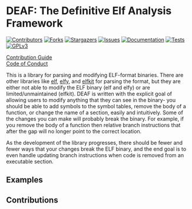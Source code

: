 <a name="readme-top"></a>

# DEAF: The **D**efinitive **E**lf **A**nalysis **F**ramework


<!-- PROJECT SHIELDS -->
[![Contributors][contributors-shield]][contributors-url]
[![Forks][forks-shield]][forks-url]
[![Stargazers][stars-shield]][stars-url]
[![Issues][issues-shield]][issues-url]
[![Documentation][docs-shield]][docs-url]
[![Tests][tests-shield]][tests-url]
[![GPLv3][license-shield]][license-url]

[Contribution Guide](https://github.com/mjhouse/deaf/blob/master/CONTRIBUTING.md)  
[Code of Conduct](https://github.com/mjhouse/deaf/blob/master/CODE_OF_CONDUCT.md)

This is a library for parsing and modifying ELF-format binaries. There are other libraries like [elf](https://crates.io/crates/elf), 
[elfy](https://crates.io/crates/elfy), and [elfkit](https://crates.io/crates/elfkit) for parsing the format, but they are either 
not able to modify the ELF binary (elf and elfy) or are limited/unmaintained (elfkit). DEAF is written with the explicit goal of
allowing users to modify anything that they can see in the binary- you should be able to add symbols to the symbol tables, remove 
the body of a function, or change the name of a section, easily and intuitively. Some of the changes you can make will probably break 
the binary. For example, if you remove the body of a function then relative branch instructions that after the gap will no longer 
point to the correct location.

As the development of the library progresses, there should be fewer and fewer ways that your changes break the ELF binary, and the 
end goal is to even handle updating branch instructions when code is removed from an executable section.

## Examples

## Contributions

## 

<!-- MARKDOWN LINKS & IMAGES -->
[contributors-shield]: https://img.shields.io/github/contributors/mjhouse/deaf.svg?style=for-the-badge
[contributors-url]: https://github.com/mjhouse/deaf/graphs/contributors

[forks-shield]: https://img.shields.io/github/forks/mjhouse/deaf.svg?style=for-the-badge
[forks-url]: https://github.com/mjhouse/deaf/network/members

[stars-shield]: https://img.shields.io/github/stars/mjhouse/deaf.svg?style=for-the-badge
[stars-url]: https://github.com/mjhouse/deaf/stargazers

[issues-shield]: https://img.shields.io/github/issues/mjhouse/deaf.svg?style=for-the-badge
[issues-url]: https://github.com/mjhouse/deaf/issues

[docs-shield]: https://img.shields.io/github/actions/workflow/status/mjhouse/deaf/docs.yaml?branch=documentation&style=for-the-badge
[docs-url]: https://mjhouse.github.io/deaf/

[tests-shield]: https://img.shields.io/github/actions/workflow/status/mjhouse/deaf/test.yaml?branch=testing&style=for-the-badge
[tests-url]: https://github.com/mjhouse/deaf/actions/workflows/test.yaml

[license-shield]: https://img.shields.io/github/license/mjhouse/deaf.svg?style=for-the-badge
[license-url]: https://github.com/mjhouse/deaf/blob/master/LICENSE

[crate-shield]: https://img.shields.io/crates/d/deaf.svg?style=for-the-badge
[crate-url]: https://crates.io/crates/deaf
